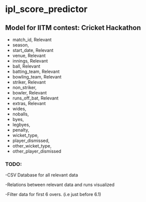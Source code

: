 <h1>ipl_score_predictor</h1>
<h2>Model for IITM contest: Cricket Hackathon</h2>

<ul list-style-type:disc>
<li>match_id, Relevant</li>
<li>season,</li>
<li>start_date, Relevant</li>
<li>venue, Relevant</li>
<li>innings, Relevant</li>
<li>ball, Relevant</li>
<li>batting_team, Relevant</li>
<li>bowling_team, Relevant</li>
<li>striker, Relevant</li>
<li>non_striker,</li>
<li>bowler, Relevant</li>
<li>runs_off_bat, Relevant</li>
<li>extras, Relevant</li>
<li>wides,</li>
<li>noballs,</li>
<li>byes,</li>
<li>legbyes,</li>
<li>penalty,</li>
<li>wicket_type,</li>
<li>player_dismissed,</li>
<li>other_wicket_type,</li>
<li>other_player_dismissed</li>
</ul>


<h3>TODO:</h3>
<p>-CSV Database for all relevant data</p>
<p>-Relations between relevant data and runs visualized</p>
<p>-Filter data for first 6 overs. (i.e just before 6.1)</p>
